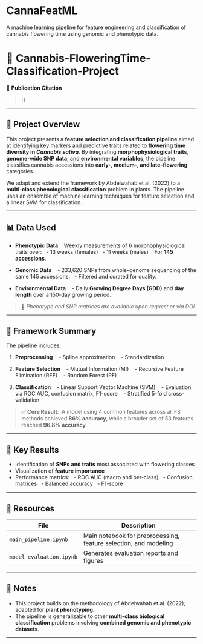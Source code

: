 # CannaFeatML
A machine learning pipeline for feature engineering and classification of cannabis flowering time using genomic and phenotypic data.


# 🌿 Cannabis-FloweringTime-Classification-Project

📖 **Publication Citation**  
> []

---

## 🧬 Project Overview

This project presents a **feature selection and classification pipeline** aimed at identifying key markers and predictive traits related to **flowering time diversity in *Cannabis sativa***. By integrating **morphophysiological traits**, **genome-wide SNP data**, and **environmental variables**, the pipeline classifies cannabis accessions into **early-, medium-, and late-flowering** categories.

We adapt and extend the framework by Abdelwahab et al. (2022) to a **multi-class phenological classification** problem in plants. The pipeline uses an ensemble of machine learning techniques for feature selection and a linear SVM for classification.

---

## 📊 Data Used

- **Phenotypic Data**  
  Weekly measurements of 6 morphophysiological traits over:
  - 13 weeks (females)
  - 11 weeks (males)  
  For **145 accessions**.

- **Genomic Data**  
  - 233,620 SNPs from whole-genome sequencing of the same 145 accessions.
  - Filtered and curated for quality.

- **Environmental Data**  
  - Daily **Growing Degree Days (GDD)** and **day length** over a 150-day growing period.

> 📎 *Phenotype and SNP matrices are available upon request or via DOI.*

---

## 🧪 Framework Summary
The pipeline includes:

1. **Preprocessing**
   - Spline approximation
   - Standardization

2. **Feature Selection**
   - Mutual Information (MI)
   - Recursive Feature Elimination (RFE)
   - Random Forest (RF)

3. **Classification**
   - Linear Support Vector Machine (SVM)
   - Evaluation via ROC AUC, confusion matrix, F1-score
   - Stratified 5-fold cross-validation

> ✅ **Core Result**:  
> A model using 4 common features across all FS methods achieved **86% accuracy**, while a broader set of 53 features reached **96.8% accuracy**.

---

## 📌 Key Results

- Identification of **SNPs and traits** most associated with flowering classes
- Visualization of **feature importance**
- Performance metrics:
  - ROC AUC (macro and per-class)
  - Confusion matrices
  - Balanced accuracy
  - F1-score

---

## 📁 Resources

| File | Description |
|------|-------------|
| `main_pipeline.ipynb` | Main notebook for preprocessing, feature selection, and modeling |
| `model_evaluation.ipynb` | Generates evaluation reports and figures |

---

## 📝 Notes

- This project builds on the methodology of Abdelwahab et al. (2022), adapted for **plant phenotyping**.
- The pipeline is generalizable to other **multi-class biological classification** problems involving **combined genomic and phenotypic datasets**.

---

